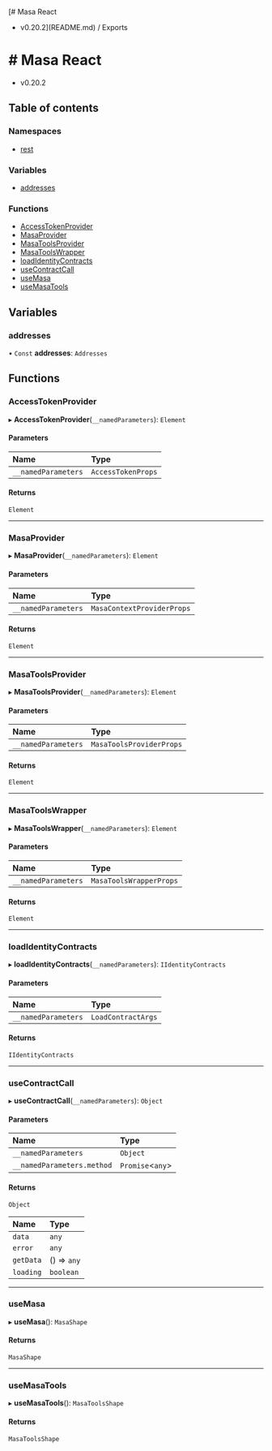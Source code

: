 [# Masa React
 - v0.20.2](README.md) / Exports

# # Masa React
 - v0.20.2

## Table of contents

### Namespaces

- [rest](modules/rest.md)

### Variables

- [addresses](modules.md#addresses)

### Functions

- [AccessTokenProvider](modules.md#accesstokenprovider)
- [MasaProvider](modules.md#masaprovider)
- [MasaToolsProvider](modules.md#masatoolsprovider)
- [MasaToolsWrapper](modules.md#masatoolswrapper)
- [loadIdentityContracts](modules.md#loadidentitycontracts)
- [useContractCall](modules.md#usecontractcall)
- [useMasa](modules.md#usemasa)
- [useMasaTools](modules.md#usemasatools)

## Variables

### addresses

• `Const` **addresses**: `Addresses`

## Functions

### AccessTokenProvider

▸ **AccessTokenProvider**(`__namedParameters`): `Element`

#### Parameters

| Name | Type |
| :------ | :------ |
| `__namedParameters` | `AccessTokenProps` |

#### Returns

`Element`

___

### MasaProvider

▸ **MasaProvider**(`__namedParameters`): `Element`

#### Parameters

| Name | Type |
| :------ | :------ |
| `__namedParameters` | `MasaContextProviderProps` |

#### Returns

`Element`

___

### MasaToolsProvider

▸ **MasaToolsProvider**(`__namedParameters`): `Element`

#### Parameters

| Name | Type |
| :------ | :------ |
| `__namedParameters` | `MasaToolsProviderProps` |

#### Returns

`Element`

___

### MasaToolsWrapper

▸ **MasaToolsWrapper**(`__namedParameters`): `Element`

#### Parameters

| Name | Type |
| :------ | :------ |
| `__namedParameters` | `MasaToolsWrapperProps` |

#### Returns

`Element`

___

### loadIdentityContracts

▸ **loadIdentityContracts**(`__namedParameters`): `IIdentityContracts`

#### Parameters

| Name | Type |
| :------ | :------ |
| `__namedParameters` | `LoadContractArgs` |

#### Returns

`IIdentityContracts`

___

### useContractCall

▸ **useContractCall**(`__namedParameters`): `Object`

#### Parameters

| Name | Type |
| :------ | :------ |
| `__namedParameters` | `Object` |
| `__namedParameters.method` | `Promise`<`any`\> |

#### Returns

`Object`

| Name | Type |
| :------ | :------ |
| `data` | `any` |
| `error` | `any` |
| `getData` | () => `any` |
| `loading` | `boolean` |

___

### useMasa

▸ **useMasa**(): `MasaShape`

#### Returns

`MasaShape`

___

### useMasaTools

▸ **useMasaTools**(): `MasaToolsShape`

#### Returns

`MasaToolsShape`
